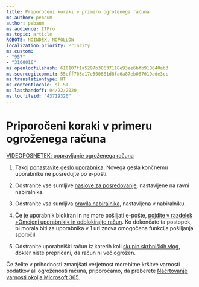 ```yaml
---
title: Priporočeni koraki v primeru ogroženega računa
ms.author: pebaum
author: pebaum
ms.audience: ITPro
ms.topic: article
ROBOTS: NOINDEX, NOFOLLOW
localization_priority: Priority
ms.custom:
- "957"
- "3100016"
ms.openlocfilehash: 616107f1a5297b38637118e93ee6bfb918640ab3
ms.sourcegitcommit: 55eff703a17e500681d8fa6a87eb067019ade3cc
ms.translationtype: HT
ms.contentlocale: sl-SI
ms.lasthandoff: 04/22/2020
ms.locfileid: "43719320"
---
```

# <a name="recommended-steps-to-take-if-an-account-is-compromised"></a>Priporočeni koraki v primeru ogroženega računa

[VIDEOPOSNETEK: popravljanje ogroženega računa](https://www.microsoft.com/videoplayer/embed/RE2jvOb?pid=ocpVideo0-innerdiv-oneplayer&amp;postJsllMsg=true&amp;maskLevel=20&amp;autoplay=true)
  
1. Takoj [ponastavite geslo uporabnika](https://docs.microsoft.com/office365/admin/add-users/reset-passwords). Novega gesla končnemu uporabniku ne posredujte po e-pošti.

2. Odstranite vse sumljive [naslove za posredovanje](https://docs.microsoft.com/office365/admin/email/configure-email-forwarding), nastavljene na ravni nabiralnika.

3. Odstranite vsa sumljiva [pravila nabiralnika](https://support.office.com/article/1433E3A0-7FB0-4999-B536-50E05CB67FED), nastavljena v nabiralniku.

4. Če je uporabnik blokiran in ne more pošiljati e-pošte, [pojdite v razdelek »Omejeni uporabniki« in odblokirajte račun](https://protection.office.com/?hash=/restrictedusers). Ko dokončate ta postopek, bi morala biti za uporabnika v 1 uri znova omogočena funkcija pošiljanja sporočil.

5. Odstranite uporabniški račun iz katerih koli [skupin skrbniških vlog](https://docs.microsoft.com//office365/admin/add-users/assign-admin-roles), dokler niste prepričani, da račun ni več ogrožen.

Če želite v prihodnosti zmanjšati verjetnost morebitne kršitve varnosti podatkov ali ogroženosti računa, priporočamo, da preberete [Načrtovanje varnosti okolja Microsoft 365](https://docs.microsoft.com//office365/securitycompliance/security-roadmap).
  